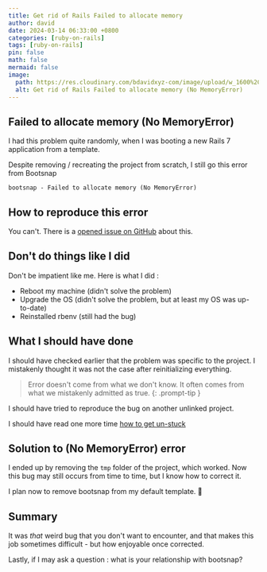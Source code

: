 ```yaml
---
title: Get rid of Rails Failed to allocate memory
author: david
date: 2024-03-14 06:33:00 +0800
categories: [ruby-on-rails]
tags: [ruby-on-rails]
pin: false
math: false
mermaid: false
image:
  path: https://res.cloudinary.com/bdavidxyz-com/image/upload/w_1600%2Ch_836%2Cq_100/l_text:Karla_72_bold:Get%20rid%20of%20Rails%20Failed%20to%20allocate%20memory%2Cco_rgb:ffe4e6%2Cc_fit%2Cw_1400%2Ch_240/fl_layer_apply%2Cg_south_west%2Cx_100%2Cy_180/l_text:Karla_48:Or%20how%20I%20badly%20tried%20to%20solve%20a%20bug%2Cco_rgb:ffe4e680%2Cc_fit%2Cw_1400/fl_layer_apply%2Cg_south_west%2Cx_100%2Cy_100/newblog/globals/bg_me.jpg
  alt: Get rid of Rails Failed to allocate memory (No MemoryError)
---
```



## Failed to allocate memory (No MemoryError)

I had this problem quite randomly, when I was booting a new Rails 7 application from a template.

Despite removing / recreating the project from scratch, I still go this error from Bootsnap

```shell
bootsnap - Failed to allocate memory (No MemoryError)
```

## How to reproduce this error

You can't. There is a <a href="https://github.com/Shopify/bootsnap/issues/448" target="_blank">opened issue on GitHub</a> about this.

## Don't do things like I did

Don't be impatient like me. Here is what I did :

- Reboot my machine (didn't solve the problem)
- Upgrade the OS (didn't solve the problem, but at least my OS was up-to-date)
- Reinstalled rbenv (still had the bug)

## What I should have done

I should have checked earlier that the problem was specific to the project. I mistakenly thought it was not the case after reinitializing everything.

> Error doesn't come from what we don't know. It often comes from what we mistakenly admitted as true.
{: .prompt-tip }

I should have tried to reproduce the bug on another unlinked project.

I should have read one more time <a href="https://www.thegreatcodeadventure.com/how-to-get-un-stuck/" target="_blank">how to get un-stuck</a>

## Solution to (No MemoryError) error

I ended up by removing the `tmp` folder of the project, which worked. Now this bug may still occurs from time to time, but I know how to correct it.

I plan now to remove bootsnap from my default template. 😬

## Summary

It was *that* weird bug that you don't want to encounter, and that makes this job sometimes difficult - but how enjoyable once corrected.

Lastly, if I may ask a question : what is your relationship with bootsnap?

